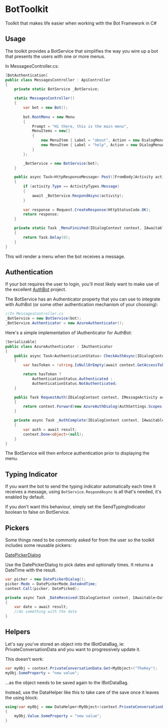 # BotToolkit
Toolkit that makes life easier when working with the Bot Framework in C#

## Usage

The toolkit provides a BotService that simplifies the way you wire up a bot that presents the users with one or more menus.

In MessagesController.cs:

```csharp
[BotAuthentication]
public class MessagesController : ApiController
{
	private static BotService _BotService;

	static MessagesController()
	{
		var bot = new Bot();
		
		bot.RootMenu = new Menu
		{
			Prompt = "Hi there, this is the main menu",
			MenuItems = new[] 
			{
				new MenuItem { Label = "about", Action = new DialogMenuAction<object>(new AboutDialog(), _MenuFinished) },
				new MenuItem { Label = "help", Action = new DialogMenuAction<object>(new HelpDialog(), _MenuFinished) }
			}
		};

		_BotService = new BotService(bot);
	}

	public async Task<HttpResponseMessage> Post([FromBody]Activity activity)
	{
		if (activity.Type == ActivityTypes.Message)
		{
			await _BotService.RespondAsync(activity);
		}
		
		var response = Request.CreateResponse(HttpStatusCode.OK);
		return response;
	}

	private static Task _MenuFinished(IDialogContext context, IAwaitable<object> result)
	{
		return Task.Delay(0);
	}
}
```
This will render a menu when the bot receives a message.

## Authentication

If your bot requires the user to login, you'll most likely want to make use of the excellent [AuthBot](https://github.com/MicrosoftDX/AuthBot) project. 

The BotService has an Authenticator property that you can use to integrate with AuthBot (or some other authentication mechanism of your choosing): 


```csharp
//In MessagesController.cs
_BotService = new BotService(bot);
_BotService.Authenticator = new AzureAuthenticator();
```

Here's a simple implementation of IAuthenticator for AuthBot:

```csharp
[Serializable]
public class AzureAuthenticator : IAuthenticator
{
	public async Task<AuthenticationStatus> CheckAuthAsync(IDialogContext context)
	{
		var hasToken = !string.IsNullOrEmpty(await context.GetAccessToken(AuthSettings.Scopes));

		return hasToken ?
			AuthenticationStatus.Authenticated :
			AuthenticationStatus.NotAuthenticated;
	}

	public Task RequestAuth(IDialogContext context, IMessageActivity activity)
	{
		return context.Forward(new AzureAuthDialog(AuthSettings.Scopes), _AuthComplete, activity, CancellationToken.None);
	}

	private async Task _AuthComplete(IDialogContext context, IAwaitable<object> result)
	{
		var auth = await result;
		context.Done<object>(null);
	}
}
```

The BotService will then enforce authentication prior to displaying the menu.

## Typing Indicator

If you want the bot to send the typing indicator automatically each time it receives a message, using `BotService.RespondAsync` is all that's needed, it's enabled by default. 

If you don't want this behaviour, simply set the SendTypingIndicator boolean to false on BotService.

## Pickers

Some things need to be commonly asked for from the user so the toolkit includes some reusable pickers:

[DatePickerDialog](https://github.com/craigomatic/BotToolkit/blob/master/src/BotToolkit/Dialog/DatePickerDialog.cs)

Use the DatePickerDialog to pick dates and optionally times. It returns a DateTime with the result.

```csharp
var picker = new DatePickerDialog();
picker.Mode = DatePickerMode.DateAndTime;
context.Call(picker, DatePicked);
```

```csharp
private async Task _DateReceived(IDialogContext context, IAwaitable<DateTime> result)
{
    var date = await result;
    //do something with the date
}
```

## Helpers

Let's say you've stored an object into the IBotDataBag, ie: PrivateConversationData and you want to progressively update it. 

This doesn't work:

```csharp
var myObj = context.PrivateConversationData.Get<MyObject>("TheKey");
myObj.SomeProperty = "new value";
```

...as the object needs to be saved again to the IBotDataBag.

Instead, use the DataHelper like this to take care of the save once it leaves the using block:

```csharp
using(var myObj = new DataHelper<MyObject>(context.PrivateConversationData, "TheKey"))
{
    myObj.Value.SomeProperty = "new value";
}
```
